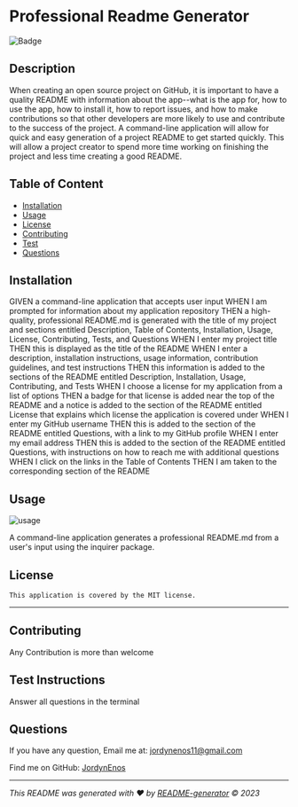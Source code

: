 #  Professional Readme Generator
  ![Badge](https://img.shields.io/badge/License-MIT-blue.svg)

  ## Description
  When creating an open source project on GitHub, it is important to have a quality README with information about the app--what is the app for, how to use the app, how to install it, how to report issues, and how to make contributions so that other developers are more likely to use and contribute to the success of the project. A command-line application will allow for quick and easy generation of a project README to get started quickly. This will allow a project creator to spend more time working on finishing the project and less time creating a good README.

  ## Table of Content
  - [Installation](#installation)
  - [Usage](#usage)
  - [License](#license)
  - [Contributing](#contributing)
  - [Test](#Test)
  - [Questions](#questions)

  ## Installation
GIVEN a command-line application that accepts user input
WHEN I am prompted for information about my application repository
THEN a high-quality, professional README.md is generated with the title of my project and sections entitled Description, Table of Contents, Installation, Usage, License, Contributing, Tests, and Questions
WHEN I enter my project title
THEN this is displayed as the title of the README
WHEN I enter a description, installation instructions, usage information, contribution guidelines, and test instructions
THEN this information is added to the sections of the README entitled Description, Installation, Usage, Contributing, and Tests
WHEN I choose a license for my application from a list of options
THEN a badge for that license is added near the top of the README and a notice is added to the section of the README entitled License that explains which license the application is covered under
WHEN I enter my GitHub username
THEN this is added to the section of the README entitled Questions, with a link to my GitHub profile
WHEN I enter my email address
THEN this is added to the section of the README entitled Questions, with instructions on how to reach me with additional questions
WHEN I click on the links in the Table of Contents
THEN I am taken to the corresponding section of the README

  ## Usage
  ![usage](./gif-readme/readmeGif.gif)

  A command-line application generates a professional README.md from a user's input using the inquirer package.
  
  ## License
    This application is covered by the MIT license.

  ---

  ## Contributing
  Any Contribution is more than welcome

  ## Test Instructions
  Answer all questions in the terminal

  ## Questions
  If you have any question, Email me at: jordynenos11@gmail.com 
  
  Find me on GitHub: [JordynEnos](https://github.com/JordynEnos)   
  
  ---

  _This README was generated with ❤️ by [README-generator](https://github.com/JordynEnos/pro-readme-generator) © 2023_